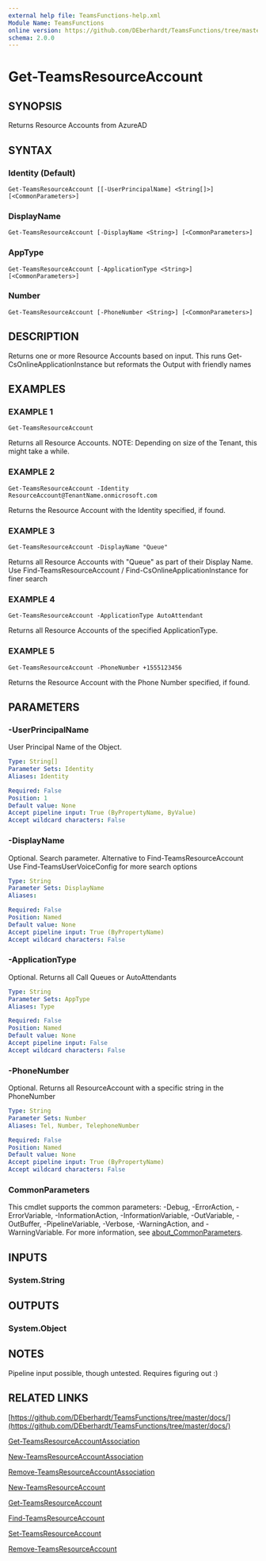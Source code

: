 ```yaml
---
external help file: TeamsFunctions-help.xml
Module Name: TeamsFunctions
online version: https://github.com/DEberhardt/TeamsFunctions/tree/master/docs/
schema: 2.0.0
---
```


# Get-TeamsResourceAccount

## SYNOPSIS
Returns Resource Accounts from AzureAD

## SYNTAX

### Identity (Default)
```
Get-TeamsResourceAccount [[-UserPrincipalName] <String[]>] [<CommonParameters>]
```

### DisplayName
```
Get-TeamsResourceAccount [-DisplayName <String>] [<CommonParameters>]
```

### AppType
```
Get-TeamsResourceAccount [-ApplicationType <String>] [<CommonParameters>]
```

### Number
```
Get-TeamsResourceAccount [-PhoneNumber <String>] [<CommonParameters>]
```

## DESCRIPTION
Returns one or more Resource Accounts based on input.
This runs Get-CsOnlineApplicationInstance but reformats the Output with friendly names

## EXAMPLES

### EXAMPLE 1
```
Get-TeamsResourceAccount
```

Returns all Resource Accounts.
NOTE: Depending on size of the Tenant, this might take a while.

### EXAMPLE 2
```
Get-TeamsResourceAccount -Identity ResourceAccount@TenantName.onmicrosoft.com
```

Returns the Resource Account with the Identity specified, if found.

### EXAMPLE 3
```
Get-TeamsResourceAccount -DisplayName "Queue"
```

Returns all Resource Accounts with "Queue" as part of their Display Name.
Use Find-TeamsResourceAccount / Find-CsOnlineApplicationInstance for finer search

### EXAMPLE 4
```
Get-TeamsResourceAccount -ApplicationType AutoAttendant
```

Returns all Resource Accounts of the specified ApplicationType.

### EXAMPLE 5
```
Get-TeamsResourceAccount -PhoneNumber +1555123456
```

Returns the Resource Account with the Phone Number specified, if found.

## PARAMETERS

### -UserPrincipalName
User Principal Name of the Object.

```yaml
Type: String[]
Parameter Sets: Identity
Aliases: Identity

Required: False
Position: 1
Default value: None
Accept pipeline input: True (ByPropertyName, ByValue)
Accept wildcard characters: False
```

### -DisplayName
Optional.
Search parameter.
Alternative to Find-TeamsResourceAccount
Use Find-TeamsUserVoiceConfig for more search options

```yaml
Type: String
Parameter Sets: DisplayName
Aliases:

Required: False
Position: Named
Default value: None
Accept pipeline input: True (ByPropertyName)
Accept wildcard characters: False
```

### -ApplicationType
Optional.
Returns all Call Queues or AutoAttendants

```yaml
Type: String
Parameter Sets: AppType
Aliases: Type

Required: False
Position: Named
Default value: None
Accept pipeline input: False
Accept wildcard characters: False
```

### -PhoneNumber
Optional.
Returns all ResourceAccount with a specific string in the PhoneNumber

```yaml
Type: String
Parameter Sets: Number
Aliases: Tel, Number, TelephoneNumber

Required: False
Position: Named
Default value: None
Accept pipeline input: True (ByPropertyName)
Accept wildcard characters: False
```

### CommonParameters
This cmdlet supports the common parameters: -Debug, -ErrorAction, -ErrorVariable, -InformationAction, -InformationVariable, -OutVariable, -OutBuffer, -PipelineVariable, -Verbose, -WarningAction, and -WarningVariable. For more information, see [about_CommonParameters](http://go.microsoft.com/fwlink/?LinkID=113216).

## INPUTS

### System.String
## OUTPUTS

### System.Object
## NOTES
Pipeline input possible, though untested.
Requires figuring out :)

## RELATED LINKS

[https://github.com/DEberhardt/TeamsFunctions/tree/master/docs/](https://github.com/DEberhardt/TeamsFunctions/tree/master/docs/)

[Get-TeamsResourceAccountAssociation]()

[New-TeamsResourceAccountAssociation]()

[Remove-TeamsResourceAccountAssociation]()

[New-TeamsResourceAccount]()

[Get-TeamsResourceAccount]()

[Find-TeamsResourceAccount]()

[Set-TeamsResourceAccount]()

[Remove-TeamsResourceAccount]()

